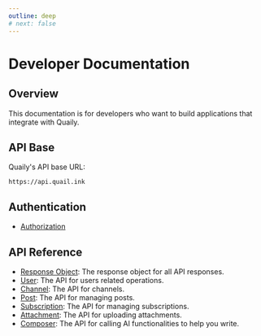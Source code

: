 ```yaml
---
outline: deep
# next: false
---
```


# Developer Documentation

## Overview

This documentation is for developers who want to build applications that integrate with Quaily.

## API Base

Quaily's API base URL:

```
https://api.quail.ink
```

## Authentication

- [Authorization](./authorization.md)

## API Reference

- [Response Object](./api/response-object.md): The response object for all API responses.
- [User](./api/user.md): The API for users related operations.
- [Channel](./api/channel.md): The API for channels.
- [Post](./api/post.md): The API for managing posts.
- [Subscription](./api/subscription.md): The API for managing subscriptions.
- [Attachment](./api/attachment.md): The API for uploading attachments.
- [Composer](./api/composer.md): The API for calling AI functionalities to help you write.
